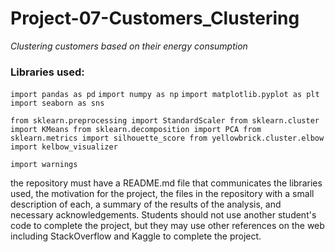 # Project-07-Customers_Clustering
*Clustering customers based on their energy consumption*

### Libraries used:

`import pandas as pd`
`import numpy as np`
`import matplotlib.pyplot as plt`
`import seaborn as sns`

`from sklearn.preprocessing import StandardScaler
from sklearn.cluster import KMeans
from sklearn.decomposition import PCA
from sklearn.metrics import silhouette_score
from yellowbrick.cluster.elbow import kelbow_visualizer`

`import warnings`


the repository must have a README.md file that communicates the libraries used, the motivation for the project, the files in the repository with a small description of each, a summary of the results of the analysis, and necessary acknowledgements. Students should not use another student's code to complete the project, but they may use other references on the web including StackOverflow and Kaggle to complete the project.
